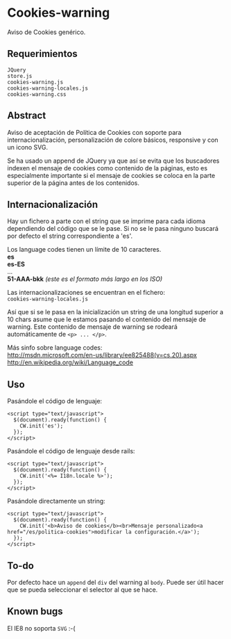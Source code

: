Cookies-warning
===============

Aviso de Cookies genérico.

## Requerimientos

`JQuery`  
`store.js`  
`cookies-warning.js`  
`cookies-warning-locales.js`  
`cookies-warning.css`

## Abstract

Aviso de aceptación de Política de Cookies con soporte para internacionalización, personalización de colore básicos, responsive y con un icono SVG.

Se ha usado un append de JQuery ya que así se evita que los buscadores indexen el mensaje de cookies como contenido de la páginas, esto es especialmente importante si el mensaje de cookies se coloca en la parte superior de la página antes de los contenidos.

## Internacionalización

Hay un fichero a parte con el string que se imprime para cada idioma dependiendo del código que se le pase. Si no se le pasa ninguno buscará por defecto el string correspondiente a 'es'.

Los language codes tienen un límite de 10 caracteres.  
**es**  
**es-ES**  
...  
**51-AAA-bkk** _(este es el formato más largo en los ISO)_  

Las internacionalizaciones se encuentran en el fichero:  
`cookies-warning-locales.js`

Así que si se le pasa en la inicialización un string de una longitud superior a 10 chars asume que le estamos pasando el contenido del mensaje de warning. Este contenido de mensaje de warning se rodeará automáticamente de `<p> ... </p>`.

Más sinfo sobre language codes:  
<http://msdn.microsoft.com/en-us/library/ee825488(v=cs.20).aspx>  
<http://en.wikipedia.org/wiki/Language_code>

## Uso

Pasándole el código de lenguaje:

    <script type="text/javascript">
      $(document).ready(function() {
        CW.init('es');
      });
    </script>

Pasándole el código de lenguaje desde rails:

    <script type="text/javascript">
      $(document).ready(function() {
        CW.init('<%= I18n.locale %>');
      });
    </script>

Pasándole directamente un string:

    <script type="text/javascript">
      $(document).ready(function() {
        CW.init('<b>Aviso de cookies</b><br>Mensaje personalizado<a href="/es/politica-cookies">modificar la configuración.</a>');
      });
    </script>

## To-do

Por defecto hace un `append` del `div` del warning al `body`.
Puede ser útil hacer que se pueda seleccionar el selector al que se hace.

## Known bugs

El IE8 no soporta `SVG` :-(
